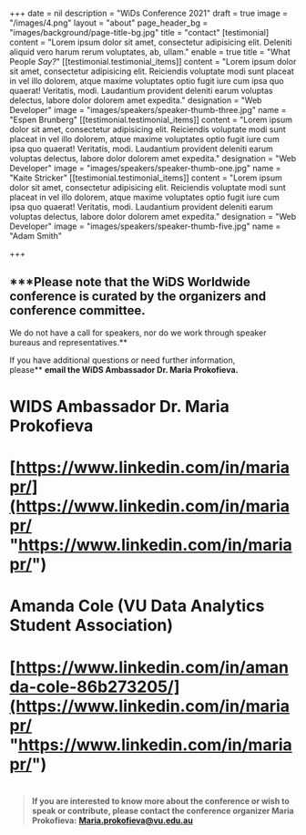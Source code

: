 +++
date = nil
description = "WiDs Conference 2021"
draft = true
image = "/images/4.png"
layout = "about"
page_header_bg = "images/background/page-title-bg.jpg"
title = "contact"
[testimonial]
content = "Lorem ipsum dolor sit amet, consectetur adipisicing elit. Deleniti aliquid vero harum rerum voluptates, ab, ullam."
enable = true
title = "What People _Say?_"
[[testimonial.testimonial_items]]
content = "Lorem ipsum dolor sit amet, consectetur adipisicing elit. Reiciendis voluptate modi sunt placeat in vel illo dolorem, atque maxime voluptates optio fugit iure cum ipsa quo quaerat! Veritatis, modi. Laudantium provident deleniti earum voluptas delectus, labore dolor dolorem amet expedita."
designation = "Web Developer"
image = "images/speakers/speaker-thumb-three.jpg"
name = "Espen Brunberg"
[[testimonial.testimonial_items]]
content = "Lorem ipsum dolor sit amet, consectetur adipisicing elit. Reiciendis voluptate modi sunt placeat in vel illo dolorem, atque maxime voluptates optio fugit iure cum ipsa quo quaerat! Veritatis, modi. Laudantium provident deleniti earum voluptas delectus, labore dolor dolorem amet expedita."
designation = "Web Developer"
image = "images/speakers/speaker-thumb-one.jpg"
name = "Kaite Stricker"
[[testimonial.testimonial_items]]
content = "Lorem ipsum dolor sit amet, consectetur adipisicing elit. Reiciendis voluptate modi sunt placeat in vel illo dolorem, atque maxime voluptates optio fugit iure cum ipsa quo quaerat! Veritatis, modi. Laudantium provident deleniti earum voluptas delectus, labore dolor dolorem amet expedita."
designation = "Web Developer"
image = "images/speakers/speaker-thumb-five.jpg"
name = "Adam Smith"

+++
## ***Please note that the WiDS Worldwide conference is curated by the organizers and conference committee.  
We do not have a call for speakers, nor do we work through speaker bureaus and representatives.**

If you have additional questions or need further information,  
​please** **email the WiDS Ambassador Dr. Maria Prokofieva.**

# WIDS Ambassador Dr. Maria Prokofieva

# [https://www.linkedin.com/in/mariapr/](https://www.linkedin.com/in/mariapr/ "https://www.linkedin.com/in/mariapr/")

# Amanda Cole (VU Data Analytics Student Association)

# [https://www.linkedin.com/in/amanda-cole-86b273205/](https://www.linkedin.com/in/mariapr/ "https://www.linkedin.com/in/mariapr/")

# 

# 

> **If you are interested to know more about the conference or wish to speak or contribute, please contact the conference organizer Maria Prokofieva:** [**Maria.prokofieva@vu.edu.au**](mailto:Maria.prokofieva@vu.edu.au)